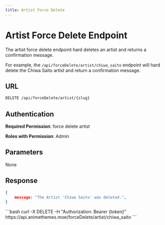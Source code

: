 ```yaml
---
title: Artist Force Delete
---
```


<Block>

# Artist Force Delete Endpoint

The artist force delete endpoint hard deletes an artist and returns a confirmation message.

For example, the `/api/forceDelete/artist/chiwa_saito` endpoint will hard delete the Chiwa Saito artist and return a confirmation message.

## URL

```sh
DELETE /api/forceDelete/artist/{slug}
```

## Authentication

**Required Permission**: force delete artist

**Roles with Permission**: Admin

## Parameters

None

## Response

```json
{
    message: "The Artist 'Chiwa Saito' was deleted.",
}
```

<Example>

<CURL>
```bash
curl -X DELETE -H "Authorization: Bearer {token}" https://api.animethemes.moe/forceDelete/artist/chiwa_saito
```
</CURL>

</Example>

</Block>